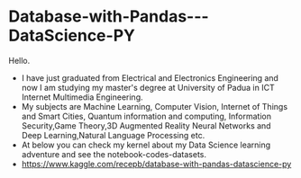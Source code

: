 # Database-with-Pandas---DataScience-PY

Hello.

- I have just graduated from Electrical and Electronics Engineering and now I am studying my master's degree at University of Padua in ICT Internet Multimedia Engineering.
- My subjects are Machine Learning, Computer Vision, Internet of Things and Smart Cities, Quantum information and computing, Information Security,Game Theory,3D Augmented Reality Neural Networks and Deep Learning,Natural Language Processing etc.
- At below you can check my kernel about my Data Science learning adventure and see the notebook-codes-datasets.
- https://www.kaggle.com/recepb/database-with-pandas-datascience-py
